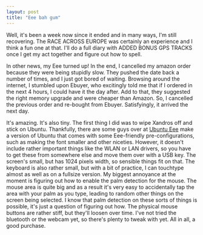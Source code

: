 ```yaml
---
layout: post
title: "Eee bah gum"
---
```

Well, it's been a week now since it ended and in many ways, I'm still
recovering. The RACE ACROSS EUROPE was certainly an experience and I think a
fun one at that. I'll do a full diary with ADDED BONUS GPS TRACKS once I get
my act together and figure out how to spell.

In other news, my Eee turned up! In the end, I cancelled my amazon order
because they were being stupidly slow. They pushed the date back a number of
times, and I just got bored of waiting. Browsing around the internet, I
stumbled upon Ebuyer, who excitingly told me that if I ordered in the next 4
hours, I could have it the day after. Add to that, they suggested the right
memory upgrade and were cheaper than Amazon. So, I cancelled the previous
order and re-bought from Ebuyer. Satisfyingly, it arrived the next day.

It's amazing. It's also tiny. The first thing I did was to wipe Xandros off
and stick on Ubuntu. Thankfully, there are some guys over at [Ubuntu Eee][1]
make a version of Ubuntu that comes with some Eee-friendly pre-configurations,
such as making the font smaller and other niceties. However, it doesn't
include rather important things like the WLAN or LAN drivers, so you have to
get these from somewhere else and move them over with a USB key. The screen's
small, but has 1024 pixels width, so sensible things fit on that. The keyboard
is also rather small, but with a bit of practice, I can touchtype almost as
well as on a fullsize version. My biggest annoyance at the moment is figuring
out how to enable the palm detection for the mouse. The mouse area is quite
big and as a result it's very easy to accidentally tap the area with your palm
as you type, leading to random other things on the screen being selected. I
know that palm detection on these sorts of things is possible, it's just a
question of figuring out how. The physical mouse buttons are rather stiff, but
they'll loosen over time. I've not tried the bluetooth or the webcam yet, so
there's plenty to tweak with yet. All in all, a good purchase.

   [1]: http://www.ubuntu-eee.com/

